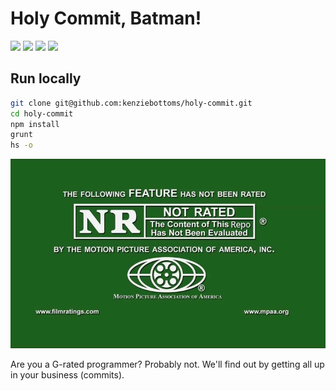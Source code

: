 # Holy Commit, Batman!

![](https://img.shields.io/badge/data-github_api-green.svg)
![](https://img.shields.io/badge/browserify-v5.3.0-orange.svg)
![](https://img.shields.io/badge/lodash-v4.17.10-blue.svg)
![](https://img.shields.io/badge/mvp-broken-red.svg)

## Run locally

```bash
git clone git@github.com:kenziebottoms/holy-commit.git
cd holy-commit
npm install
grunt
hs -o
```

![assets/img/nr.jpg](assets/img/nr.jpg)

Are you a G-rated programmer? Probably not. We'll find out by getting all up in your business (commits).